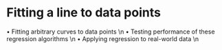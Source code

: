 # Fitting a line to data points
• Fitting arbitrary curves to data points \n
• Testing performance of these regression algorithms \n
• Applying regression to real-world data \n
